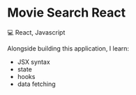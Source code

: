 # Movie Search React

💻 React, Javascript

Alongside building this application, I learn:

- JSX syntax 
- state
- hooks
- data fetching
